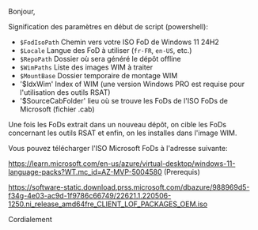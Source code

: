 Bonjour,

Signification des paramètres en début de script (powershell):
- `$FodIsoPath` Chemin vers votre ISO FoD de Windows 11 24H2
- `$Locale`     Langue des FoD à utiliser (`fr-FR`, `en-US`, etc.)
- `$RepoPath`   Dossier où sera généré le dépôt offline
- `$WimPaths`   Liste des images WIM à traiter
- `$MountBase`  Dossier temporaire de montage WIM
- '$IdxWim'     Index of WIM (une version Windows PRO est requise pour l'utilisation des outils RSAT)
- '$SourceCabFolder' lieu où se trouve les FoDs de l'ISO FoDs de Microsoft (fichier .cab)

Une fois les FoDs extrait dans un nouveau dépôt, on cible les FoDs concernant les outils RSAT et enfin, on les installes dans l'image WIM.

Vous pouvez télécharger l'ISO Microsoft FoDs à l'adresse suivante:

https://learn.microsoft.com/en-us/azure/virtual-desktop/windows-11-language-packs?WT.mc_id=AZ-MVP-5004580 (Prerequis)

https://software-static.download.prss.microsoft.com/dbazure/988969d5-f34g-4e03-ac9d-1f9786c66749/22621.1.220506-1250.ni_release_amd64fre_CLIENT_LOF_PACKAGES_OEM.iso

Cordialement
